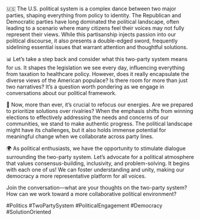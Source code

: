 🇺🇸 The U.S. political system is a complex dance between two major parties, shaping everything from policy to identity. The Republican and Democratic parties have long dominated the political landscape, often leading to a scenario where many citizens feel their voices may not fully represent their views. While this partisanship injects passion into our political discourse, it also presents a double-edged sword, frequently sidelining essential issues that warrant attention and thoughtful solutions.

📊 Let’s take a step back and consider what this two-party system means for us. It shapes the legislation we see every day, influencing everything from taxation to healthcare policy. However, does it really encapsulate the diverse views of the American populace? Is there room for more than just two narratives? It’s a question worth pondering as we engage in conversations about our political framework.

💬 Now, more than ever, it’s crucial to refocus our energies. Are we prepared to prioritize solutions over rivalries? When the emphasis shifts from winning elections to effectively addressing the needs and concerns of our communities, we stand to make authentic progress. The political landscape might have its challenges, but it also holds immense potential for meaningful change when we collaborate across party lines.

🌍 As political enthusiasts, we have the opportunity to stimulate dialogue surrounding the two-party system. Let’s advocate for a political atmosphere that values consensus-building, inclusivity, and problem-solving. It begins with each one of us! We can foster understanding and unity, making our democracy a more representative platform for all voices.

Join the conversation—what are your thoughts on the two-party system? How can we work toward a more collaborative political environment? 

#Politics #TwoPartySystem #PoliticalEngagement #Democracy #SolutionOriented